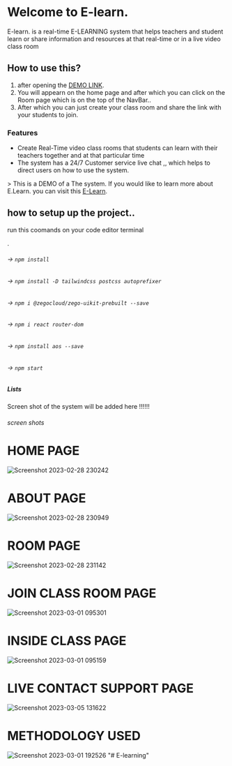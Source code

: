 # Welcome to E-learn.

E-learn. is a real-time E-LEARNING system that helps teachers and student learn or share information and resources at that real-time or in a live video class room

## How to use this?

1. after opening the [DEMO LINK](https://e-learning-sytem.vercel.app/).
2. You will appearn on the home page and after which you can click on the Room page which is on the top of the NavBar.. 
3. After which you can just create your class room and share the link with your students to join.

### Features

-  Create Real-Time video class rooms that students can learn with their teachers together and at that particular time 
- The system has a 24/7 Customer service live chat ,, which helps to direct users on how to use the system.

&gt; This is a DEMO of a The system. If you would like to learn more about E.Learn.  you can visit this [E-Learn](https://e-learning-sytem.vercel.app/).

## how to setup up the project..

run this coomands on your code editor terminal

.
###### -> `npm install`
###### -> `npm install -D tailwindcss postcss autoprefixer`
###### -> `npm i @zegocloud/zego-uikit-prebuilt --save`
###### -> `npm i react router-dom`
###### -> `npm install aos --save`
###### -> `npm start`



##### Lists 

Screen shot of the system will be added here  !!!!!!

###### screen shots
# HOME PAGE
![Screenshot 2023-02-28 230242](https://user-images.githubusercontent.com/98779202/222959671-920a9bf1-71c1-47ed-a375-48403aeaa05f.jpg)

# ABOUT PAGE

![Screenshot 2023-02-28 230949](https://user-images.githubusercontent.com/98779202/222959743-bbf5ce28-6199-49d3-83f4-16f365680b07.jpg)

# ROOM PAGE

![Screenshot 2023-02-28 231142](https://user-images.githubusercontent.com/98779202/222959766-2262fdc3-e7e0-4abd-ab9a-6d14cf341efc.jpg)

# JOIN CLASS ROOM PAGE

![Screenshot 2023-03-01 095301](https://user-images.githubusercontent.com/98779202/222959824-08cf821d-50c0-4b01-bb2d-4a1551067545.jpg)

# INSIDE CLASS PAGE

![Screenshot 2023-03-01 095159](https://user-images.githubusercontent.com/98779202/222959855-77e9cd17-7e57-43ee-b376-aee04ba8c529.jpg)

# LIVE CONTACT SUPPORT PAGE


![Screenshot 2023-03-05 131622](https://user-images.githubusercontent.com/98779202/222959925-c1db3c97-98fa-48be-86cd-ef49e85b266f.jpg)

# METHODOLOGY USED

![Screenshot 2023-03-01 192526](https://user-images.githubusercontent.com/98779202/222959948-b57f490d-7cf7-493a-b7af-63439a9b8af0.jpg)
"# E-learning" 
